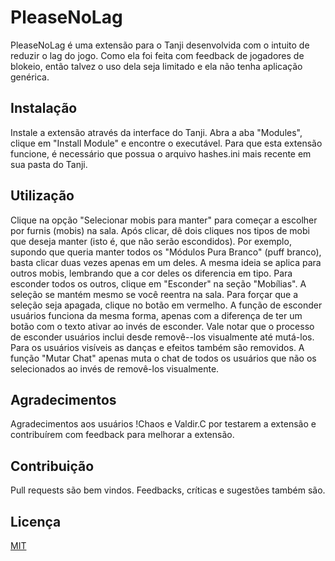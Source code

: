 # PleaseNoLag

PleaseNoLag é uma extensão para o Tanji desenvolvida com o intuito de reduzir o lag do jogo. Como ela foi feita com feedback de jogadores de blokeio, então talvez o uso dela seja limitado e ela não tenha aplicação genérica.

## Instalação

Instale a extensão através da interface do Tanji. Abra a aba "Modules", clique em "Install Module" e encontre o executável. Para que esta extensão funcione, é necessário que possua o arquivo hashes.ini mais recente em sua pasta do Tanji.

## Utilização

Clique na opção "Selecionar mobis para manter" para começar a escolher por furnis (mobis) na sala. Após clicar, dê dois cliques nos tipos de mobi que deseja manter (isto é, que não serão escondidos). Por exemplo, supondo que queria manter todos os "Módulos Pura Branco" (puff branco), basta clicar duas vezes apenas em um deles. A mesma ideia se aplica para outros mobis, lembrando que a cor deles os diferencia em tipo. Para esconder todos os outros, clique em "Esconder" na seção "Mobílias". A seleção se mantém mesmo se você reentra na sala. Para forçar que a seleção seja apagada, clique no botão em vermelho. A função de esconder usuários funciona da mesma forma, apenas com a diferença de ter um botão com o texto ativar ao invés de esconder. Vale notar que o processo de esconder usuários inclui desde removê--los visualmente até mutá-los. Para os usuários visíveis as danças e efeitos também são removidos. A função "Mutar Chat" apenas muta o chat de todos os usuários que não os selecionados ao invés de removê-los visualmente.

## Agradecimentos
Agradecimentos aos usuários !Chaos e Valdir.C por testarem a extensão e contribuírem com feedback para melhorar a extensão.

## Contribuição
Pull requests são bem vindos. Feedbacks, críticas e sugestões também são.

## Licença
[MIT](https://choosealicense.com/licenses/mit/)